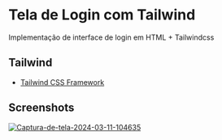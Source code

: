 
# Tela de Login com Tailwind

Implementação de interface de login em HTML + Tailwindcss


## Tailwind

 - [Tailwind CSS Framework](https://tailwindcss.com/)


## Screenshots

<a href="https://ibb.co/f0bWQd9"><img src="https://i.ibb.co/NYXq72r/Captura-de-tela-2024-03-11-104635.png" alt="Captura-de-tela-2024-03-11-104635" border="0" /></a>

